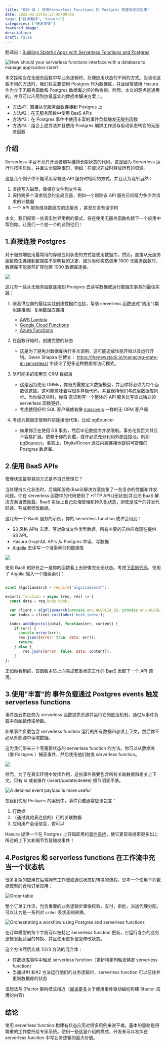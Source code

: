 ```yaml
---
title: "019 译 | 使用Serverless Functions 和 Postgres 构建有状态应用"
date: 2022-03-23T01:27:45+08:00
tags: ["技术翻译", "Hasura"]
categories: ["研发提效"]
featured_image:
description:
draft: false
---
```


翻译自：[Building Stateful Apps with Serverless Functions and Postgres](https://hasura.io/blog/building-stateful-apps-using-serverless-postgres-and-hasura/)

![How should your serverless functions interface with a database to manage application state?](https://gitee.com/caoyanbin/picgo/raw/master/img/20220316215809.png)

本文探索当在无服务函数中写业务逻辑时，处理应用状态的不同的方式。当谈论这些不同的方法时，我们将主要使用 Postgres 作为数据库，并且经常使用 Hasura 作为介于无服务函数和 Postgres 数据库之间的粘合剂。然而，本文的观点是通用的，并且可以应用到你最喜欢的数据库解决方案上。

- 方法#1：直接从无服务函数连接到 Postgres 上
- 方法#2：在无服务函数中使用 BaaS APIs
- 方法#3：在 Postgres 事件中使用丰富的事件负载触发无服务函数
- 方法#4：组合上述方法并且使用 Postgres 编排工作流与驱动状态转变的无服务函数

## 介绍

Serverless 平台不允许开发者编写维持长期状态的代码。这是因为 Serverless 运行时按需启动，并且生命周期很短，例如：在请求完成时释放所有的资源。

这是几个例子你不能采用写普通 API 服务时相同的方式，并且认为理所当然：

1. 直接写入磁盘，像保存文件到文件夹
2. 保持跨多个请求信息的全局变量，例如一个跟踪该 API 服务已经精力多少次请求的计数器
3. 一个 API 服务维持数据库的连接池 ，甚至在没有请求时

本文，我们探索一些真实世界用例的模式，将在使用无服务函数构建下一个应用中帮到你。让我们一个接一个的谈到他们！

## 1.直接连接 Postgres

对于服务端应用最常用的存储应用状态的方式是使用数据库。然而，直接从无服务函数原生连接到数据库不是明智的决定，因为当你突然调用 1000 无服务函数时，数据库不能突然扩容创建 1000 数据库连接。

![](https://gitee.com/caoyanbin/picgo/raw/master/img/20220316225409.png)

这儿有一些从无服务函数连接到 Postgres 去读写数据或运行数据库事务的最佳实践：

1. 跟着供应商的最佳实践创建数据库连接，帮助 serverless 函数通过”调用“（类似连接池）复用数据库连接

   - [AWS Lambda](https://docs.aws.amazon.com/lambda/latest/dg/best-practices.html)
   - [Google Cloud Functions](https://cloud.google.com/functions/docs/sql#best_practices_for_cloud_sql_in_cloud_functions)
   - [Azure Functions](https://docs.microsoft.com/en-us/azure/azure-functions/manage-connections?tabs=csharp)

2. 在函数开始时，创建完整的状态

   - 这是为了避免对数据库执行多次调用，这可能造成性能开销以及运行开销。Gwen Shapira 在博文： https://thenewstack.io/managing-state-in-serverless/
     中谈论了更多这种数据库访问模式。

3. 尽可能多的使用无 ORM 数据层

   - 这是因为使用 ORMs，你首先需要定义数据模型，并且你将必须为每个函数做这些。这可能意味着写很多样板代码，并且保持他们与底层数据库同步。当你做这些时，你将 意识到写一个整体的 API 服务比写彼此独立的 serverless 函数更好。
   - 考虑使用好的 SQL 客户端或者像 [massivejs](https://massivejs.org/) 一样的无 ORM 客户端

4. 考虑为数据库使用外部连接池代理，比如 pgBouncer
   - 如果你正在使用 DB 事务，然后牢记数据库并发限制。事务花费巨大并且不容易扩展。依赖于你的负载，或许必须充分利用外部连接池，例如 [pgBouncer](http://www.pgbouncer.org/)。事实上，DigitalOcean 通过内建连接池提供可管理的 Postgres 数据库。

## 2.使用 BaaS APIs

管理状态最容易的方式是不自己管理它？

当处理持久化状态时，后端即服务(BaaS)解决方案抽象了一些复杂的性能和并发问题。你在 serverless 函数中的代码使用了 HTTP APIs(无状态)并且把 BaaS 解决方案当做黑盒。BaaS 实际上自己处理管理和持久化状态，即使是成千的并发代码读、写或者修改数据。

这儿有一个 BaaS 服务的示例，你的 serverless function 或许会用到：

- S3 风格 APIs 去读、写对象或文件类型数据。所有主要的云供应商现在提供 S3 API。
- Hasura GraphQL APIs 从 Postgres 中读、写数据
- [Algolia](https://www.algolia.com/) 去读写一个搜索索引和数据库

![](https://gitee.com/caoyanbin/picgo/raw/master/img/20220322224011.png)

使用 BaaS 的好处之一是你的函数看上去好像完全无状态。考虑[下面的代码](https://github.com/hasura/graphql-engine/tree/master/community/sample-apps/serverless-etl)，使用了 Algolia 输入一个搜索索引：

```js

const algoliasearch = require('algoliasearch');

exports.function = async (req, res) => {
  const data = req.body.book;

  var client = algoliasearch(process.env.ALGOLIA_ID, process.env.ALGOLIA_KEY); //from env vars
  var index = client.initIndex('book_index');

  index.addObjects([data], function(err, content) {
    if (err) {
      console.error(err);
      res.json({error: true, data: err});
      return;
    } else {
        res.json({error: false, data: content});
    }
};

```

正如你看到的，该函数本质上向完成繁重状态工作的 BaaS 发起了一个 API 调用。

## 3.使用”丰富“的 事件负载通过 Postgres events 触发 serverless functions

事件是云供应商为 serverless 函数提供资源并运行它的底层机制，通过从事件负载中向函数传递参数。

如果事件负载包含 serverless function 运行的所有数据和必须上下文，然后你不必从外部源中读取数据。

这为我们带来三个写需要状态的 serverless function 的方法。你可以从数据库（像 Postgres ）捕获事件，然后使用他们触发 serverless function。

![](https://gitee.com/caoyanbin/picgo/raw/master/img/20220322225209.png)

然而，为了在真实环境中发挥作用，这些事件需要包含所有关联数据和相关上下文。只有 id 或者操作 (insert/update/delete) 细节明显不够。

![A detailed event payload is more useful](https://gitee.com/caoyanbin/picgo/raw/master/img/20220322225435.png)

在我们使用 Postgres 的案例中，事件负载通常应该包含：

1. 行数据
2. （通过其他表连接的）行的关联数据
3. 应用用户会话信息，若可以

Hasura 提供一个在 Postgres 上开箱即用的[事件系统](https://hasura.io/event-triggers/)，使它更容易携带更多如上所述的上下文和细节负载触发事件！

## 4.Postgres 和 serverless functions 在工作流中充当一个状态机

很多复杂的应用在后端拥有工作流或通过状态机转换的流程。思考一个使用下列数据模型的食物订单应用：

![Order table](https://gitee.com/caoyanbin/picgo/raw/master/img/20220323010812.png)

整个订单工作流，包含重要的业务逻辑步骤像校验，支付，审批，派送代理分配，可以认为是一系列对 `order` 表状态的转换。

![Orchestrating a workflow using Postgres and serverless functions](https://gitee.com/caoyanbin/picgo/raw/master/img/20220323011235.png)

在订单模型的每个字段可以被特定 serverless function 更新，它运行复杂的业务逻辑发起适当的转换，并且使用更多信息修改状态。

这个方法然后变成 1/2/3 方法的混合体：

- 在数据库事件中触发 serverless function（更新特定列触发特定 serverless function）
- 当通过#1 和#2 方法运行他们的业务逻辑时，serverless function 可以前往并更新数据库的状态

该想法与 3factor 架构模式相近（[阅读更多](https://hasura.io/event-driven-programming/)关于使用事件驱动编程构建 3factor 应用的内容）

## 结论

使用 serverless function 构建有状态应用对很多用例来说不难。基本的思路是将繁重的工作委托给专家系统。使用一些这里介绍的模式，开发者可以发挥在 serverless funciton 中写业务逻辑的最大价值。
